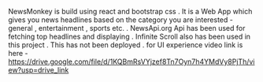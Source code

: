 NewsMonkey is build using react and bootstrap css . It is a Web App which gives you news headlines based on the category you are interested - general , entertainment , sports etc. . NewsApi.org Api has been used for fetching top headlines and displaying . Infinite Scroll also has been used in this project . 
This has not been deployed . for UI experience video link is here - https://drive.google.com/file/d/1KQBmRsVYjzef8Tn7Oyn7h4YMdVy8PjTh/view?usp=drive_link
